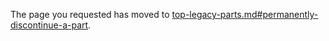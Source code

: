 
The page you requested has moved to [top-legacy-parts.md#permanently-discontinue-a-part](top-legacy-parts.md#permanently-discontinue-a-part). 


